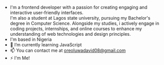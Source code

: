 - I'm a frontend developer with a passion for creating engaging and interactive user-friendly interfaces.<br>
I'm also a student at Lagos state university, pursuing my Bachelor's degree in Computer Science. Alongside my studies, i actively engage in coding projects, internships, and online courses to enhance my understanding of web technologies and design principles. 
- I'm based in Nigeria
- 🌱 I’m currently learning JavaScript
- 📫 You can contact me at oreoluwadavid08@gmail.com
- ⚡ I'm Me!

<!---
David2K20/David2K20 is a ✨ special ✨ repository because its `README.md` (this file) appears on your GitHub profile.
You can click the Preview link to take a look at your changes.
--->
